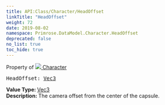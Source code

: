 ```yaml
---
title: API:Class/Character/HeadOffset
linkTitle: "HeadOffset"
weight: 72
date: 2019-08-02
namespace: Primrose.DataModel.Character.HeadOffset
deprecated: false
no_list: true
toc_hide: true
---
```

Property of <a href="/docs/api-reference/Class/Character"><img src="/icons/silk/humanoid.png"/>&nbsp;Character</a>
<pre class="method-declaration">
HeadOffset: <a class="type" href="/docs/api-reference/DataType/Vec3">Vec3</a></pre>
<b>Value Type: </b>
<a class="type" href="/docs/api-reference/DataType/Vec3">Vec3</a>
<br/>
<b>Description: </b>
The camera offset from the center of the capsule.

